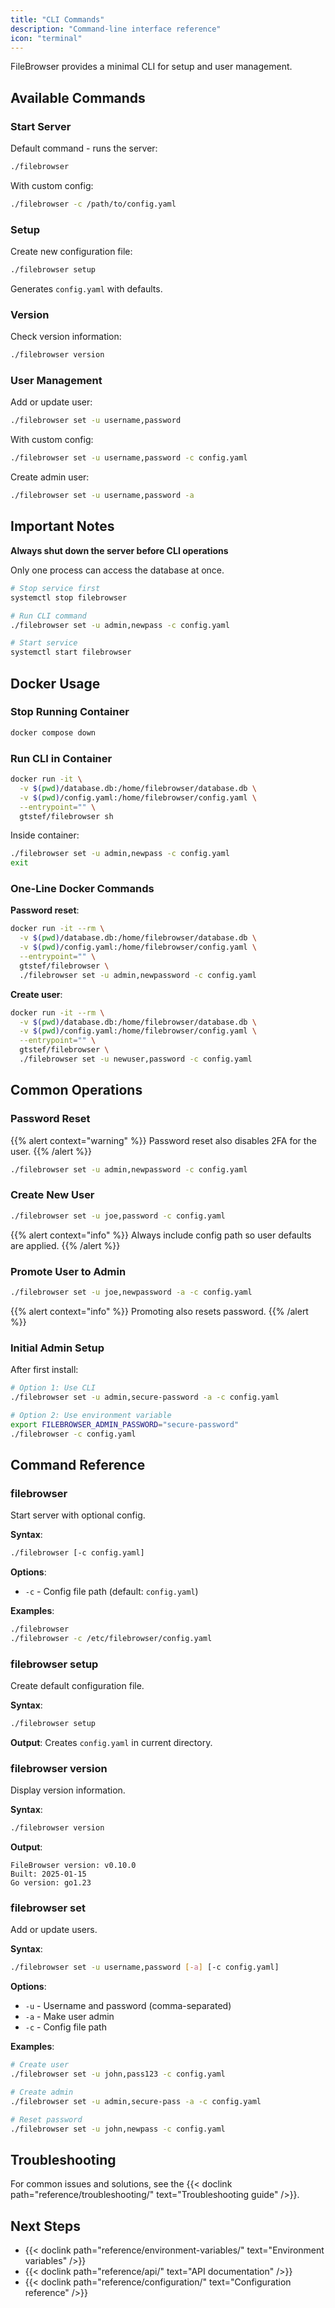 ```yaml
---
title: "CLI Commands"
description: "Command-line interface reference"
icon: "terminal"
---
```


FileBrowser provides a minimal CLI for setup and user management.

## Available Commands

### Start Server

Default command - runs the server:

```bash
./filebrowser
```

With custom config:

```bash
./filebrowser -c /path/to/config.yaml
```

### Setup

Create new configuration file:

```bash
./filebrowser setup
```

Generates `config.yaml` with defaults.

### Version

Check version information:

```bash
./filebrowser version
```

### User Management

Add or update user:

```bash
./filebrowser set -u username,password
```

With custom config:

```bash
./filebrowser set -u username,password -c config.yaml
```

Create admin user:

```bash
./filebrowser set -u username,password -a
```

## Important Notes

**Always shut down the server before CLI operations**

Only one process can access the database at once.

```bash
# Stop service first
systemctl stop filebrowser

# Run CLI command
./filebrowser set -u admin,newpass -c config.yaml

# Start service
systemctl start filebrowser
```

## Docker Usage

### Stop Running Container

```bash
docker compose down
```

### Run CLI in Container

```bash
docker run -it \
  -v $(pwd)/database.db:/home/filebrowser/database.db \
  -v $(pwd)/config.yaml:/home/filebrowser/config.yaml \
  --entrypoint="" \
  gtstef/filebrowser sh
```

Inside container:
```bash
./filebrowser set -u admin,newpass -c config.yaml
exit
```

### One-Line Docker Commands

**Password reset**:
```bash
docker run -it --rm \
  -v $(pwd)/database.db:/home/filebrowser/database.db \
  -v $(pwd)/config.yaml:/home/filebrowser/config.yaml \
  --entrypoint="" \
  gtstef/filebrowser \
  ./filebrowser set -u admin,newpassword -c config.yaml
```

**Create user**:
```bash
docker run -it --rm \
  -v $(pwd)/database.db:/home/filebrowser/database.db \
  -v $(pwd)/config.yaml:/home/filebrowser/config.yaml \
  --entrypoint="" \
  gtstef/filebrowser \
  ./filebrowser set -u newuser,password -c config.yaml
```

## Common Operations

### Password Reset

{{% alert context="warning" %}}
Password reset also disables 2FA for the user.
{{% /alert %}}

```bash
./filebrowser set -u admin,newpassword -c config.yaml
```

### Create New User

```bash
./filebrowser set -u joe,password -c config.yaml
```

{{% alert context="info" %}}
Always include config path so user defaults are applied.
{{% /alert %}}

### Promote User to Admin

```bash
./filebrowser set -u joe,newpassword -a -c config.yaml
```

{{% alert context="info" %}}
Promoting also resets password.
{{% /alert %}}

### Initial Admin Setup

After first install:

```bash
# Option 1: Use CLI
./filebrowser set -u admin,secure-password -a -c config.yaml

# Option 2: Use environment variable
export FILEBROWSER_ADMIN_PASSWORD="secure-password"
./filebrowser -c config.yaml
```

## Command Reference

### filebrowser

Start server with optional config.

**Syntax**:
```bash
./filebrowser [-c config.yaml]
```

**Options**:
- `-c` - Config file path (default: `config.yaml`)

**Examples**:
```bash
./filebrowser
./filebrowser -c /etc/filebrowser/config.yaml
```

### filebrowser setup

Create default configuration file.

**Syntax**:
```bash
./filebrowser setup
```

**Output**: Creates `config.yaml` in current directory.

### filebrowser version

Display version information.

**Syntax**:
```bash
./filebrowser version
```

**Output**:
```
FileBrowser version: v0.10.0
Built: 2025-01-15
Go version: go1.23
```

### filebrowser set

Add or update users.

**Syntax**:
```bash
./filebrowser set -u username,password [-a] [-c config.yaml]
```

**Options**:
- `-u` - Username and password (comma-separated)
- `-a` - Make user admin
- `-c` - Config file path

**Examples**:
```bash
# Create user
./filebrowser set -u john,pass123 -c config.yaml

# Create admin
./filebrowser set -u admin,secure-pass -a -c config.yaml

# Reset password
./filebrowser set -u john,newpass -c config.yaml
```

## Troubleshooting

For common issues and solutions, see the {{< doclink path="reference/troubleshooting/" text="Troubleshooting guide" />}}.

## Next Steps

- {{< doclink path="reference/environment-variables/" text="Environment variables" />}}
- {{< doclink path="reference/api/" text="API documentation" />}}
- {{< doclink path="reference/configuration/" text="Configuration reference" />}}

